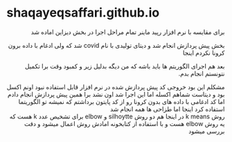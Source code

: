 
# shaqayeqsaffari.github.io
<div dir="rtl">
  
  برای مقایسه با نرم افزار رپید ماینر تمام مراحل اجرا در بخش دیزاین اماده شد 

  بخش پیش پردازش انجام شد و دیتای تولیدی با نام covid شد که ولی ادغام با داده برون کرونا نکردم اینجا 
  
   بعد هم اجرای الگوریتم ها باید باشه که من دیگه بدلیل زیر و کمبود وقت برا تکمیل نتونستم انجام بدم.


  مشکلم این بود خروجی کد پیش پردازش شده در نرم افزار قابل استفاده نبود اونم اکسل بود و دیتاست شماهم اکسله اما این اجرا شد اون نشد برا همین پیش پردازش انجام دادم اما کد ادغامی با داده های بدون کرونا رو از کد پایتون برداشتم که نمیشه تو الگوریتما استفاده کرد اینجا اما طزاحی ها همه انجام شد 
  <br/> 
روش k means
 در اینجا هم دو روش silhoytte و elbow برای تشخیص عدد k هست که یه روش elbow هست و با استفاده از کتابخونه امادش روش اعمال میشود و دقت بررسی میشود
</div>
 
